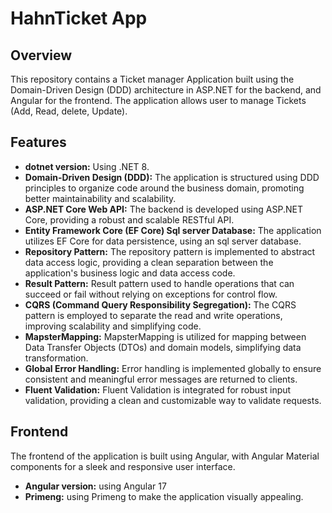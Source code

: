 # HahnTicket App

## Overview

This repository contains a Ticket manager Application built using the Domain-Driven Design (DDD) architecture in ASP.NET for the backend, and Angular for the frontend. 
The application allows user to manage Tickets (Add, Read, delete, Update).

## Features

- **dotnet version:** Using .NET 8.
- **Domain-Driven Design (DDD):** The application is structured using DDD principles to organize code around the business domain, promoting better maintainability and scalability.
- **ASP.NET Core Web API:** The backend is developed using ASP.NET Core, providing a robust and scalable RESTful API.
- **Entity Framework Core (EF Core) Sql server Database:** The application utilizes EF Core for data persistence, using an sql server database.
- **Repository Pattern:** The repository pattern is implemented to abstract data access logic, providing a clean separation between the application's business logic and data access code.
- **Result Pattern:** Result pattern used to handle operations that can succeed or fail without relying on exceptions for control flow.
- **CQRS (Command Query Responsibility Segregation):** The CQRS pattern is employed to separate the read and write operations, improving scalability and simplifying code.
- **MapsterMapping:** MapsterMapping is utilized for mapping between Data Transfer Objects (DTOs) and domain models, simplifying data transformation.
- **Global Error Handling:** Error handling is implemented globally to ensure consistent and meaningful error messages are returned to clients.
- **Fluent Validation:** Fluent Validation is integrated for robust input validation, providing a clean and customizable way to validate requests.

## Frontend

The frontend of the application is built using Angular, with Angular Material components for a sleek and responsive user interface.
- **Angular version:** using Angular 17
- **Primeng:** using Primeng to make the application visually appealing.





